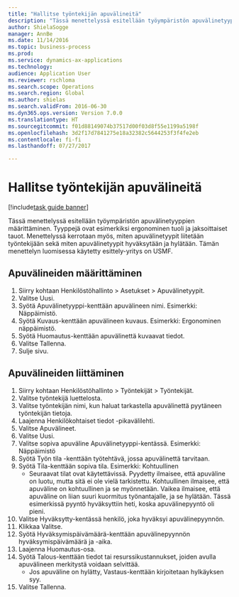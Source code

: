 ```yaml
--- 
title: "Hallitse työntekijän apuvälineitä"
description: "Tässä menettelyssä esitellään työympäristön apuvälinetyyppien määrittäminen. Tyyppejä ovat esimerkiksi ergonominen tuoli ja jaksoittaiset tauot."
author: ShielaSogge
manager: AnnBe
ms.date: 11/14/2016
ms.topic: business-process
ms.prod: 
ms.service: dynamics-ax-applications
ms.technology: 
audience: Application User
ms.reviewer: rschloma
ms.search.scope: Operations
ms.search.region: Global
ms.author: shielas
ms.search.validFrom: 2016-06-30
ms.dyn365.ops.version: Version 7.0.0
ms.translationtype: HT
ms.sourcegitcommit: f01d88149074b37517d00f03d8f55e1199a5198f
ms.openlocfilehash: 3d2f17d7841275e18a32382c5644253f3f4fe2eb
ms.contentlocale: fi-fi
ms.lasthandoff: 07/27/2017

---
```

# <a name="manage-worker-accommodations"></a>Hallitse työntekijän apuvälineitä

[!include[task guide banner](../../../includes/task-guide-banner.md)]

Tässä menettelyssä esitellään työympäristön apuvälinetyyppien määrittäminen. Tyyppejä ovat esimerkiksi ergonominen tuoli ja jaksoittaiset tauot. Menettelyssä kerrotaan myös, miten apuvälinetyypit liitetään työntekijään sekä miten apuvälinetyypit hyväksytään ja hylätään. Tämän menettelyn luomisessa käytetty esittely-yritys on USMF.


## <a name="setup-accommodations"></a>Apuvälineiden määrittäminen
1. Siirry kohtaan Henkilöstöhallinto > Asetukset > Apuvälinetyypit.
2. Valitse Uusi.
3. Syötä Apuvälinetyyppi-kenttään apuvälineen nimi. Esimerkki: Näppäimistö.
4. Syötä Kuvaus-kenttään apuvälineen kuvaus. Esimerkki: Ergonominen näppäimistö.
5. Syötä Huomautus-kenttään apuvälinettä kuvaavat tiedot.
6. Valitse Tallenna.
7. Sulje sivu.

## <a name="assign-accommodations"></a>Apuvälineiden liittäminen
1. Siirry kohtaan Henkilöstöhallinto > Työntekijät > Työntekijät.
2. Valitse työntekijä luettelosta.
3. Valitse työntekijän nimi, kun haluat tarkastella apuvälinettä pyytäneen työntekijän tietoja.
4. Laajenna Henkilökohtaiset tiedot -pikavälilehti.
5. Valitse Apuvälineet.
6. Valitse Uusi.
7. Valitse sopiva apuväline Apuvälinetyyppi-kentässä. Esimerkki: Näppäimistö
8. Syötä Työn tila -kenttään työtehtävä, jossa apuvälinettä tarvitaan.
9. Syötä Tila-kenttään sopiva tila. Esimerkki: Kohtuullinen
    * Seuraavat tilat ovat käytettävissä. Pyydetty ilmaisee, että apuväline on luotu, mutta sitä ei ole vielä tarkistettu. Kohtuullinen ilmaisee, että apuväline on kohtuullinen ja se myönnetään. Vaikea ilmaisee, että apuväline on liian suuri kuormitus työnantajalle, ja se hylätään. Tässä esimerkissä pyyntö hyväksyttiin heti, koska apuvälinepyyntö oli pieni.  
10. Valitse Hyväksytty-kentässä henkilö, joka hyväksyi apuvälinepyynnön.
11. Klikkaa Valitse.
12. Syötä Hyväksymispäivämäärä-kenttään apuvälinepyynnön hyväksymispäivämäärä ja -aika.
13. Laajenna Huomautus-osa.
14. Syötä Talous-kenttään tiedot tai resurssikustannukset, joiden avulla apuvälineen merkitystä voidaan selvittää.
    * Jos apuväline on hylätty, Vastaus-kenttään kirjoitetaan hylkäyksen syy.  
15. Valitse Tallenna.


